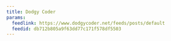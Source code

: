 ```yaml
---
title: Dodgy Coder
params:
  feedlink: https://www.dodgycoder.net/feeds/posts/default
  feedid: db712b805a9f63dd77c171f578df5503
---
```


